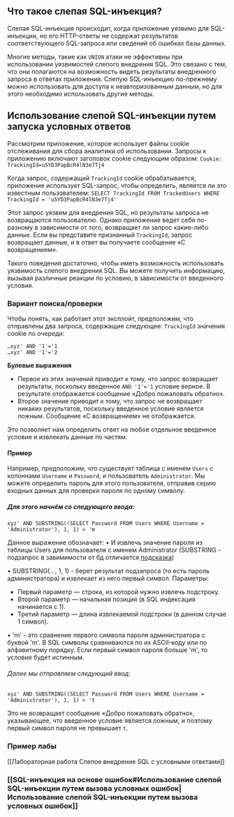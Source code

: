 
## Что такое слепая SQL-инъекция?

Слепая SQL-инъекция происходит, когда приложение уязвимо для SQL-инъекции, но его HTTP-ответы не содержат результатов соответствующего SQL-запроса или сведений об ошибках базы данных.

Многие методы, такие как `UNION` атаки не эффективны при использовании уязвимостей слепого внедрения SQL. Это связано с тем, что они полагаются на возможность видеть результаты внедренного запроса в ответах приложения. Слепую SQL-инъекцию по-прежнему можно использовать для доступа к неавторизованным данным, но для этого необходимо использовать другие методы.

## Использование слепой SQL-инъекции путем запуска условных ответов

Рассмотрим приложение, которое использует файлы cookie отслеживания для сбора аналитики об использовании. Запросы к приложению включают заголовок cookie следующим образом:
`Cookie: TrackingId=u5YD3PapBcR4lN3e7Tj4`

Когда запрос, содержащий `TrackingId` cookie обрабатывается, приложение использует SQL-запрос, чтобы определить, является ли это известным пользователем:
`SELECT TrackingId FROM TrackedUsers WHERE TrackingId = 'u5YD3PapBcR4lN3e7Tj4'`

Этот запрос уязвим для внедрения SQL, но результаты запроса не возвращаются пользователю. Однако приложение ведет себя по-разному в зависимости от того, возвращает ли запрос какие-либо данные. Если вы представите признанный `TrackingId`, запрос возвращает данные, и в ответ вы получаете сообщение «С возвращением».

Такого поведения достаточно, чтобы иметь возможность использовать уязвимость слепого внедрения SQL. Вы можете получить информацию, вызывая различные реакции по условию, в зависимости от введенного условия.

### Вариант поиска/проверки

Чтобы понять, как работает этот эксплойт, предположим, что отправлены два запроса, содержащие следующее: `TrackingId` значения cookie по очереди:
```
…xyz' AND '1'='1 
…xyz' AND '1'='2
```
**Булевые выражения**

- Первое из этих значений приводит к тому, что запрос возвращает результаты, поскольку введенное `AND '1'='1` условие верное. В результате отображается сообщение «Добро пожаловать обратно».
- Второе значение приводит к тому, что запрос не возвращает никаких результатов, поскольку введенное условие является ложным. Сообщение «С возвращением» не отображается.

Это позволяет нам определить ответ на любое отдельное введенное условие и извлекать данные по частям.

#### Пример

Например, предположим, что существует таблица с именем `Users` с колоннами `Username` и `Password`, и пользователь `Administrator`. Мы можете определить пароль для этого пользователя, отправив серию входных данных для проверки пароля по одному символу.

##### Для этого начнём со следующего ввода:
```
xyz' AND SUBSTRING((SELECT Password FROM Users WHERE Username = 'Administrator'), 1, 1) > 'm
```

Данное выражение обозначает:
•  И  извлечь значение пароля из таблицы Users для пользователя с именем Administrator (SUBSTRING - подзапрос в завимимости от бд отличается [подсказка](https://portswigger.net/web-security/sql-injection/cheat-sheet))

•  SUBSTRING(..., 1, 1) - берет результат подзапроса (то есть пароль администратора) и извлекает из него первый символ. Параметры: 
- Первый параметр — строка, из которой нужно извлечь подстроку.
- Второй параметр — начальная позиция (в SQL индексация начинается с 1).
- Третий параметр — длина извлекаемой подстроки (в данном случае 1 символ).

 •   'm' - это сравнение первого символа пароля администратора с буквой 'm'.
   В SQL символы сравниваются по их ASCII-коду или по алфавитному порядку. Если первый символ пароля больше 'm', то условие будет истинным.

###### Далее мы отправляем следующий ввод:
```
xyz' AND SUBSTRING((SELECT Password FROM Users WHERE Username = 'Administrator'), 1, 1) > 't
```
Это не возвращает сообщение «Добро пожаловать обратно», указывающее, что введенное условие является ложным, и поэтому первый символ пароля не превышает `t`.

### Пример лабы
[[Лабораторная работа Слепое внедрение SQL с условными ответами]]


### [[SQL-инъекция на основе ошибок#Использование слепой SQL-инъекции путем вызова условных ошибок|Использование слепой SQL-инъекции путем вызова условных ошибок]]










